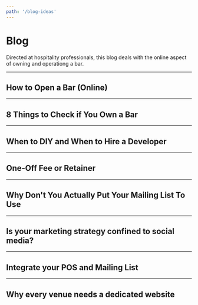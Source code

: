 ```yaml
---
path: '/blog-ideas'
---
```


# Blog
Directed at hospitality professionals, this blog deals with the online aspect of owning and operationg a bar.

---

## How to Open a Bar (Online)

---

## 8 Things to Check if You Own a Bar

---

## When to DIY and When to Hire a Developer

---

## One-Off Fee or Retainer

---

## Why Don't You Actually Put Your Mailing List To Use

---

## Is your marketing strategy confined to social media?

---

## Integrate your POS and Mailing List

---

## Why every venue needs a dedicated website

